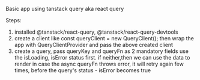 Basic app using tanstack query aka react query

Steps:

1. installed @tanstack/react-query, @tanstack/react-query-devtools
2. create a client like
   const queryClient = new QueryClient();
   then wrap the app with QueryClientProvider and pass the above created client
3. create a query, pass queryKey and queryFn as 2 mandatory fields
   use the isLoading, isError status first. if neither,then we can use the data to render
   in case the async queryFn throws error, it will retry again few times, before the query's status - isError becomes true
